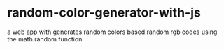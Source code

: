 # random-color-generator-with-js
a web app with generates random colors based random rgb codes using the math.random function

